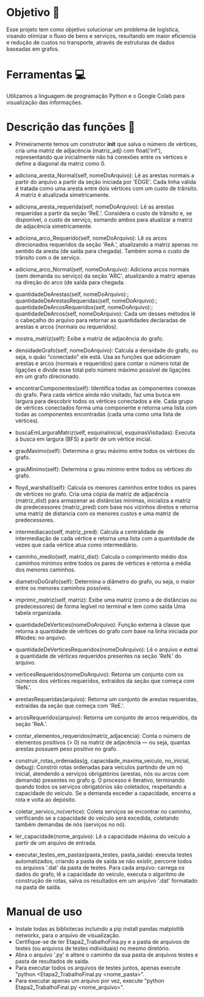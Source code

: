 # Objetivo 📌

Esse projeto tem como objetivo solucionar um problema de logística, visando otimizar o fluxo de bens e serviços, resultando em maior eficiencia e redução de custos no transporte, através de estruturas de dados baseadas em grafos.

# Ferramentas 💻

Utilizamos a linguagem de programação Python e o Google Colab para visualização das informações.

# Descrição das funções 📜

- Primeiramente temos um construtor __init__ que salva o número de vértices, cria uma matriz de adjacência (matriz_adj) com float('inf'), representando que inicialmente não há conexões entre os vértices e define a diagonal da matriz como 0.
  
- adiciona_aresta_Normal(self, nomeDoArquivo): Lê as arestas normais a partir do arquivo a partir da seção iniciada por 'EDGE'. Cada linha válida é tratada como uma aresta entre dois vértices com um custo de trânsito. A matriz é atualizada simetricamente.
  
- adiciona_aresta_requerida(self, nomeDoArquivo): Lê as arestas requeridas a partir da seção 'ReE.'. Considera o custo de trânsito e, se disponível, o custo de serviço, somando ambos para atualizar a matriz de adjacência simetricamente.
  
- adiciona_arco_Requerido(self, nomeDoArquivo): Lê os arcos direcionados requeridos da seção 'ReA.', atualizando a matriz apenas no sentido da aresta (de saída para chegada). Também soma o custo de trânsito com o de serviço.

- adiciona_arco_Normal(self, nomeDoArquivo): Adiciona arcos normais (sem demanda ou serviço) da seção 'ARC', atualizando a matriz apenas na direção do arco (de saída para chegada.

- quantidadeDeArestas(self, nomeDoArquivo):; quantidadeDeArestasRequeridas(self, nomeDoArquivo):; quantidadeDeArcosRequeridos(self, nomeDoArquivo):; quantidadeDeArcos(self, nomeDoArquivo): Cada um desses métodos lê o cabeçalho do arquivo para retornar as quantidades declaradas de arestas e arcos (normais ou requeridos).

- mostra_matriz(self): Exibe a matriz de adjacência do grafo.

- densidadeGrafo(self, nomeDoArquivo): Calcula a densidade do grafo, ou seja, o quão "conectado" ele está. Usa as funções que adicionam arestas e arcos (normais e requeridos) para contar o número total de ligações e divide esse total pelo número máximo possível de ligações em um grafo direcionado.

- encontrarComponentes(self): Identifica todas as componentes conexas do grafo. Para cada vértice ainda não visitado, faz uma busca em largura para descobrir todos os vértices conectados a ele. Cada grupo de vértices conectados forma uma componente e retorna uma lista com todas as componentes encontradas (cada uma como uma lista de vértices).

- buscaEmLarguraMatriz(self, esquinaInicial, esquinasVisitadas): Executa a busca em largura (BFS) a partir de um vértice inicial.

- grauMaximo(self): Determina o grau máximo entre todos os vértices do grafo.

- grauMinimo(self): Determina o grau mínimo entre todos os vértices do grafo.

- floyd_warshall(self): Calcula os menores caminhos entre todos os pares de vértices no grafo. Cria uma cópia da matriz de adjacência (matriz_dist) para armazenar as distâncias mínimas, inicializa a matriz de predecessores (matriz_pred) com base nos vizinhos diretos e retorna uma matriz de distancia com os menores custos e uma matriz de predecessores.

- intermediacao(self, matriz_pred): Calcula a centralidade de intermediação de cada vértice e retorna uma lista com a quantidade de vezes que cada vértice atua como intermediário.

- caminho_medio(self, matriz_dist): Calcula o comprimento médio dos caminhos mínimos entre todos os pares de vértices e retorna a média dos menores caminhos.

- diametroDoGrafo(self): Determina o diâmetro do grafo, ou seja, o maior entre os menores caminhos possíveis.

- imprimir_matriz(self, matriz): Exibe uma matriz (como a de distâncias ou predecessores) de forma legível no terminal e tem como saída Uma tabela organizada.

- quantidadeDeVertices(nomeDoArquivo): Função externa à classe que retorna a quantidade de vértices do grafo com base na linha iniciada por #Nodes: no arquivo.

- quantidadeDeVerticesRequeridos(nomeDoArquivo): Lê o arquivo e extrai a quantidade de vértices requeridos presentes na seção 'ReN.' do arquivo.

- verticesRequeridos(nomeDoArquivo): Retorna um conjunto com os números dos vértices requeridos, extraídos da seção que começa com 'ReN.'.

- arestasRequeridas(arquivo): Retorna um conjunto de arestas requeridas, extraídas da seção que começa com 'ReE.'.

- arcosRequeridos(arquivo): Retorna um conjunto de arcos requeridos, da seção 'ReA.'.

- contar_elementos_requeridos(matriz_adjacencia): Conta o número de elementos positivos (> 0) na matriz de adjacência — ou seja, quantas arestas possuem peso positivo no grafo.

- construir_rotas_ordenadas(g, capacidade_maxima_veiculo, no_inicial, debug): Constrói rotas ordenadas para veículos partindo de um nó inicial, atendendo a serviços obrigatórios (arestas, nós ou arcos com demanda) presentes no grafo g. O processo é iterativo, terminando quando todos os serviços obrigatórios são coletados, respeitando a capacidade do veículo. Se a demanda exceder a capacidade, encerra a rota e volta ao depósito.

- coletar_servico_no(vertice): Coleta serviços se encontrar no caminho, verificando se a capacidade do veículo será excedida, coletando também demandas de nós (serviços no nó).

- ler_capacidade(nome_arquivo): Lê a capacidade máxima do veículo a partir de um arquivo de entrada.

- executar_testes_em_pastas(pasta_testes, pasta_saida):  executa testes automatizados, criando a pasta de saída se não existir, percorre todos os arquivos '.dat' da pasta de testes. Para cada arquivo: carrega os dados do grafo, lê a capacidade do veículo, executa o algoritmo de construção de rotas, salva os resultados em um arquivo '.dat' formatado na pasta de saída.

  
# Manual de uso 

- Instale todas as bibliotecas incluindo a pip install pandas matplotlib networkx, para o arquivo de visualização.
- Certifique-se de ter Etapa2_TrabalhoFina.py e a pasta de arquivos de testes (ou arquivos de testes individuais) no mesmo diretório.
- Abra o arquivo '.py' e altere o caminho da sua pasta de arquivos testes e pasta de resultados de saida.
- Para executar todos os arquivos de testes juntos, apenas execute "python <Etapa2_TrabalhoFinal.py <nome_pasta>".
- Para executar apenas um arquivo por vez, execute "python Etapa2_TrabalhoFinal.py <nome_arquivo>".
